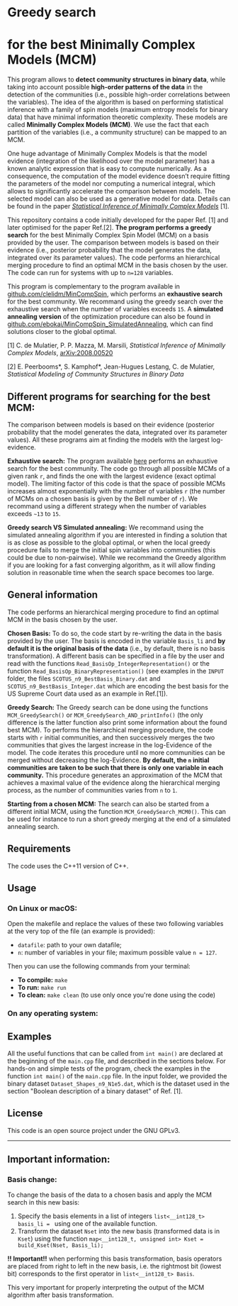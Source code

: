 # Greedy search
# for the best Minimally Complex Models (MCM)

This program allows to **detect community structures in binary data**, while taking into account possible **high-order patterns of the data** in the detection of the communities (i.e., possible high-order correlations between the variables). The idea of the algorithm is based on performing statistical inference with a family of spin models (maximum entropy models for binary data) that have minimal information theoretic complexity. These models are called **Minimally Complex Models (MCM)**. We use the fact that each partition of the variables (i.e., a community structure) can be mapped to an MCM.

One huge advantage of Minimally Complex Models is that the model evidence (integration of the likelihood over the model parameter) has a known analytic expression that is easy to compute numerically. As a consequence, the computation of the model evidence doesn’t require fitting the parameters of the model nor computing a numerical integral, which allows to significantly accelerate the comparison between models. The selected model can also be used as a generative model for data. Details can be found in the paper [*Statistical Inference of Minimally Complex Models*](https://arxiv.org/abs/2008.00520) [1].

This repository contains a code initially developed for the paper Ref. [1] and later optimised for the paper Ref.[2]. **The program performs a greedy search** for the best Minimally Complex Spin Model (MCM) on a basis provided by the user. The comparison between models is based on their evidence (i.e., posterior probability that the model generates the data, integrated over its parameter values). The code performs an hierarchical merging procedure to find an optimal MCM in the basis chosen by the user. The code can run for systems with up to `n=128` variables. 

This program is complementary to the program available in [github.com/clelidm/MinCompSpin](https://github.com/clelidm/MinCompSpin), which performs an **exhaustive search** for the best community. We recommand using the greedy search over the exhaustive search when the number of variables exceeds `15`. A **simulated annealing version** of the optimization procedure can also be found in [github.com/ebokai/MinCompSpin_SimulatedAnnealing](https://github.com/ebokai/MinCompSpin_SimulatedAnnealing), which can find solutions closer to the global optimal.


[1]  C. de Mulatier, P. P. Mazza, M. Marsili, *Statistical Inference of Minimally Complex Models*, [arXiv:2008.00520](https://arxiv.org/abs/2008.00520)

[2] E. Peerbooms*, S. Kamphof*, Jean-Hugues Lestang, C. de Mulatier, *Statistical Modeling of Community Structures in Binary Data*

## Different programs for searching for the best MCM:

The comparison between models is based on their evidence (posterior probability that the model generates the data, integrated over its parameter values). All these programs aim at finding the models with the largest log-evidence. 

**Exhaustive search:** The program available [here](https://github.com/clelidm/MinCompSpin) performs an exhaustive search for the best community. The code go through all possible MCMs of a given rank `r`, and finds the one with the largest evidence (exact optimal model). The limiting factor of this code is that the space of possible MCMs increases almost exponentially with the number of variables `r` (the number of MCMs on a chosen basis is given by the Bell number of `r`). We recommand using a different strategy when the number of variables exceeds `~13` to `15`.

**Greedy search VS Simulated annealing:** 
We recommand using the simulated annealing algorithm if you are interested in finding a solution that is as close as possible to the global optimal, or when the local greedy procedure fails to merge the initial spin variables into communities (this could be due to non-pairwise). While we recommand the Greedy algorithm if you are looking for a fast converging algorithm, as it will allow finding solution in reasonable time when the search space becomes too large.

## General information

The code performs an hierarchical merging procedure to find an optimal MCM in the basis chosen by the user.

**Chosen Basis:** To do so, the code start by re-writing the data in the basis provided by the user. The basis is encoded in the variable `Basis_li` and **by default it is the original basis of the data** (i.e., by default, there is no basis transformation). A different basis can be specified in a file by the user and read with the functions `Read_BasisOp_IntegerRepresentation()` or the function `Read_BasisOp_BinaryRepresentation()` (see examples in the `INPUT` folder, the files `SCOTUS_n9_BestBasis_Binary.dat` and `SCOTUS_n9_BestBasis_Integer.dat` which are encoding the best basis for the US Supreme Court data used as an example in Ref.[1]).

**Greedy Search:** The Greedy search can be done using the functions `MCM_GreedySearch()` or `MCM_GreedySearch_AND_printInfo()` (the only difference is the latter function also print some information about the found best MCM). To performs the hierarchical merging procedure, the code starts with `r` initial communities, and then successively merges the two communities that gives the largest increase in the log-Evidence of the model. The code iterates this procedure until no more communities can be merged without decreasing the log-Evidence. **By default, the `n` initial communities are taken to be such that there is only one variable in each community.**  This procedure generates an approximation of the MCM that achieves a maximal value of the evidence along the hierarchical merging process, as the number of communities varies from `n` to `1`.

**Starting from a chosen MCM:** The search can also be started from a different initial MCM, using the function `MCM_GreedySearch_MCM0()`. This can be used for instance to run a short greedy merging at the end of a simulated annealing search.

## Requirements

The code uses the C++11 version of C++.

## Usage

### On Linux or macOS:

Open the makefile and replace the values of these two following variables at the very top of the file (an example is provided):
 - `datafile`: path to your own datafile;
 - `n`: number of variables in your file; maximum possible value `n = 127`.

Then you can use the following commands from your terminal:

 - **To compile:** `make`
 - **To run:** `make run`
 - **To clean:** `make clean` (to use only once you're done using the code)

### On any operating system:


## Examples

All the useful functions that can be called from `int main()` are declared at the beginning of the `main.cpp` file, and described in the sections below. For hands-on and simple tests of the program, check the examples in the function `int main()` of the `main.cpp` file. In the input folder, we provided the binary dataset `Dataset_Shapes_n9_N1e5.dat`, which is the dataset used in the section "Boolean description of a binary dataset" of Ref. [1]. 

## License

This code is an open source project under the GNU GPLv3.

----

## Important information:
### Basis change:
To change the basis of the data to a chosen basis and apply the MCM search in this new basis:
 1. Specify the basis elements in a list of integers `list<__int128_t> basis_li = ` using one of the available function.
 2. Transform the dataset `Nset` into the new basis (transformed data is in `Kset`) using the function `map<__int128_t, unsigned int> Kset = build_Kset(Nset, Basis_li);`

**!! Important!!**
when performing this basis transformation, basis operators are placed from right to left in the new basis, 
i.e. the rightmost bit (lowest bit) corresponds to the first operator in `list<__int128_t> Basis`.

This very important for properly interpreting the output of the MCM algorithm after basis transformation.

